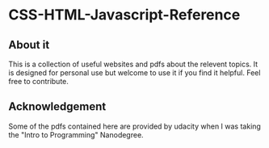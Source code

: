 # CSS-HTML-Javascript-Reference
## About it
This is a collection of useful websites and pdfs about the relevent topics. It is designed for personal use but welcome to use it if you find it helpful. Feel free to contribute.

## Acknowledgement
Some of the pdfs contained here are provided by udacity when I was taking the "Intro to Programming" Nanodegree.
